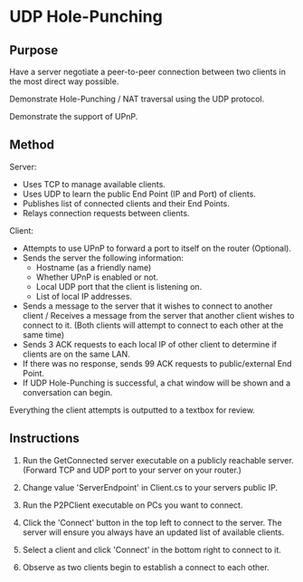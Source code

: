 
UDP Hole-Punching
================

Purpose
-----------

Have a server negotiate a peer-to-peer connection between two clients in the most direct way possible. 

Demonstrate Hole-Punching / NAT traversal using the UDP protocol.

Demonstrate the support of UPnP.

Method
----------

Server:

* Uses TCP to manage available clients.
* Uses UDP to learn the public End Point (IP and Port) of clients.
* Publishes list of connected clients and their End Points.
* Relays connection requests between clients.

Client:

* Attempts to use UPnP to forward a port to itself on the router (Optional).
* Sends the server the following information:
  - Hostname (as a friendly name)
  - Whether UPnP is enabled or not.
  - Local UDP port that the client is listening on.
  - List of local IP addresses.
* Sends a message to the server that it wishes to connect to another client / Receives a message from the server that another client wishes to connect to it. (Both clients will attempt to connect to each other at the same time)
* Sends 3 ACK requests to each local IP of other client to determine if clients are on the same LAN.
* If there was no response, sends 99 ACK requests to public/external End Point.
* If UDP Hole-Punching is successful, a chat window will be shown and a conversation can begin.

Everything the client attempts is outputted to a textbox for review.

Instructions
------------

1. Run the GetConnected server executable on a publicly reachable server. (Forward TCP and UDP port to your server on your router.)

2. Change value 'ServerEndpoint' in Client.cs to your servers public IP.

2. Run the P2PClient executable on PCs you want to connect. 

3. Click the 'Connect' button in the top left to connect to the server. The server will ensure you always have an updated list of available clients.

4. Select a client and click 'Connect' in the bottom right to connect to it.

5. Observe as two clients begin to establish a connect to each other.
